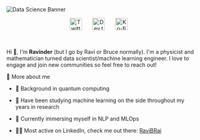 ![Data Science Banner](Ravi’s%20Skills%20(2).png)

<p align="center">
  <a href="https://twitter.com/RaviDataMind"><img width="32px" alt="Twitter" title="Twitter" src="https://i.imgur.com/IJg4kP6.png"/></a>
  &#8287;&#8287;&#8287;&#8287;&#8287;
  <a href="https://www.linkedin.com/in/ravibrai/"><img width="32px" alt="Dev.to" title="Giingu Dev.to" src="https://i.imgur.com/OQUXwNp.png"></a>
  &#8287;&#8287;&#8287;&#8287;&#8287;
  <a href="https://ravinderrai.com"><img width="32px" alt="Ko-fi" title="Website" src="https://www.pngitem.com/pimgs/m/54-546558_website-logo-png-transparent-background-image-black-transparent.png"/></a>
  &#8287;&#8287;&#8287;&#8287;&#8287;
</p>

<br/>

<p>
  
Hi 👋, I'm **Ravinder** (but I go by Ravi or Bruce normally). I'm a physicist and mathematician turned data scientist/machine learning engineer. I love to engage and join new communities so feel free to reach out!

<div>
  <summary>🧑 More about me</summary>

- 🚀 Background in quantum computing

- 🤖 Have been studying machine learning on the side throughout my years in research

- 🌱 Currently immersing myself in NLP and MLOps

- 👨‍💻 Most active on LinkedIn, check me out there: [RaviBRai](https://www.linkedin.com/in/ravibrai/)
  
</p>
